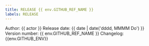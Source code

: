 ```yaml
---
title: RELEASE {{ env.GITHUB_REF_NAME }}
labels: RELEASE
---
```

Author: {{ actor }}
Release date: {{ date | date('dddd, MMMM Do') }}
Version number: {{ env.GITHUB_REF_NAME }}
Changelog: {{env.GITHUB_ENV}}
